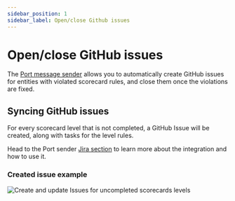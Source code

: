 ```yaml
---
sidebar_position: 1
sidebar_label: Open/close Github issues
---
```


# Open/close GitHub issues

The [Port message sender](https://github.com/marketplace/actions/port-sender) allows you to automatically create GitHub issues for entities with violated scorecard rules, and close them once the violations are fixed.

## Syncing GitHub issues

For every scorecard level that is not completed, a GitHub Issue will be created, along with tasks for the level rules.

Head to the Port sender [Jira section](https://github.com/marketplace/actions/port-sender#manage-scorecards-with-github-issues) to learn more about the integration and how to use it.

### Created issue example

![Create and update Issues for uncompleted scorecards levels](/img/scorecards/github/github-sync-issue.png)
